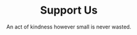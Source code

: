 ---
title: "Support Us"
subtitle: "An act of kindness however small is never wasted."
# meta description
description: "This is meta description"
draft: false

basic:
  name : "Become Our Partner"
  price: ""
  price_per : ""
  info : "We need your continued support to enable us to continue with our work with the same vigour and passion."
  services:
  - ""
  - ""
  - ""
  button:
    enable : true
    label : "Apply For Partner"
    link : "#"
    
professional:
  name : "Give a Donation"
  price: "$49"
  price_per : "month"
  info : "Your support enables us to help people who need it the most."
  services:
  - "Provide Us a Laptop"
  - "Donate in Honor"
  - "Give or Redeem Gift Cards"
  - "Become a Sponsor"
  button:
    enable : true
    label : "Donate Us"
    link : "#"
    
business:
  name : "Become a Member"
  price: ""
  price_per : ""
  info : "We encourage volunteers to be an active part of our organization and share our vision and purpose."
  services:
  - ""
  - ""
  - ""
  button:
    enable : true
    label : "Join Us"
    link : "#"

call_to_action:
  enable : true
  title : "Spread Our Cause"
  image : "images/cta.svg"
  content : "Lorem ipsum dolor sit amet, consectetur adipiscing elit. Consequat tristique eget amet, tempus eu at consecttur."
  button:
    enable : true
    label : "Share"
    link : "contact"
---